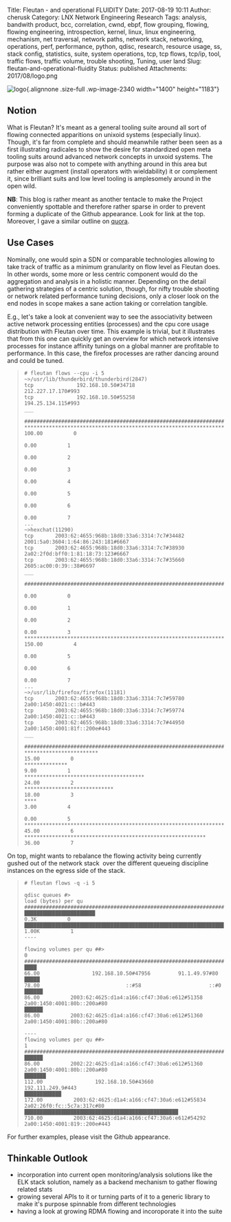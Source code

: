 Title: Fleutan - and operational FLUIDITY
Date: 2017-08-19 10:11
Author: cherusk
Category: LNX Network Engineering Research
Tags: analysis, bandwith product, bcc, correlation, cwnd, ebpf, flow grouping, flowing, flowing engineering, introspection, kernel, linux, linux engineering, mechanism, net traversal, network paths, network stack, networking, operations, perf, performance, python, qdisc, research, resource usage, ss, stack config, statistics, suite, system operations, tcp, tcp flows, tcp/ip, tool, traffic flows, traffic volume, trouble shooting, Tuning, user land
Slug: fleutan-and-operational-fluidity
Status: published
Attachments: 2017/08/logo.png

<!--[Influence on GitHub](https://github.com/cherusk/fleutan)-->
<!--=========================================================-->

![logo]({static}2017/08/logo.png){.alignnone .size-full .wp-image-2340 width="1400" height="1183"}

Notion
------

What is Fleutan? It's meant as a general tooling suite around all sort of flowing connected apparitions on unixoid systems (especially linux). Though, it's far from complete and should meanwhile rather been seen as a first illustrating radicales to show the desire for standardized open meta tooling suits around advanced network concepts in unxoid systems. The purpose was also not to compete with anything around in this area but rather either augment (install operators with wieldability) it or complement it, since brilliant suits and low level tooling is amplesomely around in the open wild.

**NB**: This blog is rather meant as another tentacle to make the Project conveniently spottable and therefore rather sparse in order to prevent forming a duplicate of the Github appearance. Look for link at the top. Moreover, I gave a similar outline on [quora](https://www.quora.com/unanswered/Endpoint-focussed-Scalable-Flows-Paths-wielding).

Use Cases
---------

Nominally, one would spin a <span class="inline_editor_value"><span class="rendered_qtext">SDN or comparable technologies allowing to take track of traffic as a minimum granularity on flow level as Fleutan does. In other words, some more or less centric component would do the aggregation and analysis in a holistic manner. Depending on the detail gathering strategies of a centric solution, though, for nifty trouble shooting or network related performance tuning decisions, only a closer look on the end nodes in scope makes a sane action taking or correlation tangible.  
</span></span>

E.g., let's take a look at convenient way to see the associativity between active network processing entities (processes) and the cpu core usage distribution with Fleutan over time. This example is trivial, but it illustrates that from this one can quickly get an overview for which network intensive processes for instance affinity tunings on a global manner are profitable to performance. In this case, the firefox processes are rather dancing around and could be tuned.

>     # fleutan flows --cpu -i 5
>     ~>/usr/lib/thunderbird/thunderbird(2847)
>     tcp              192.168.10.50#34718                     212.227.17.170#993
>     tcp              192.168.10.50#55258                     194.25.134.115#993
>     ___
>
>     ####################################################################################################
>     *************************************************************************          100.00          0
>                                                                                          0.00          1
>                                                                                          0.00          2
>                                                                                          0.00          3
>                                                                                          0.00          4
>                                                                                          0.00          5
>                                                                                          0.00          6
>                                                                                          0.00          7
>     ...
>     ~>hexchat(11290)
>     tcp       2003:62:4655:968b:18d0:33a6:3314:7c7#34482               2001:5a0:3604:1:64:86:243:181#6667
>     tcp       2003:62:4655:968b:18d0:33a6:3314:7c7#38930               2a02:2f0d:bff0:1:81:18:73:123#6667
>     tcp       2003:62:4655:968b:18d0:33a6:3314:7c7#35660                 2605:ac00:0:39::38#6697
>     ___
>
>     ####################################################################################################
>                                                                                          0.00          0
>                                                                                          0.00          1
>                                                                                          0.00          2
>                                                                                          0.00          3
>     *************************************************************************          150.00          4
>                                                                                          0.00          5
>                                                                                          0.00          6
>                                                                                          0.00          7
>     ...
>     ~>/usr/lib/firefox/firefox(11181)
>     tcp       2003:62:4655:968b:18d0:33a6:3314:7c7#59780                2a00:1450:4021:c::b#443
>     tcp       2003:62:4655:968b:18d0:33a6:3314:7c7#59774                2a00:1450:4021:c::b#443
>     tcp       2003:62:4655:968b:18d0:33a6:3314:7c7#44950               2a00:1450:4001:81f::200e#443
>     ___
>
>     ####################################################################################################
>     ************************                                                            15.00          0
>     **************                                                                       9.00          1
>     ***************************************                                             24.00          2
>     *****************************                                                       18.00          3
>     ****                                                                                 3.00          4
>                                                                                          0.00          5
>     **************************************************************************          45.00          6
>     ***********************************************************                         36.00          7

On top, might wants to rebalance the flowing activity being currently gushed out of the network stack  over the different queueing discipline instances on the egress side of the stack.

>     # fleutan flows -q -i 5
>
>     qdisc queues #>
>     load (bytes) per qu
>     ####################################################################################################
>     ███████████████████████                                                              0.3K          0
>     ██████████████████████████████████████████████████████████████████████████          1.00K          1
>     ----
>
>     flowing volumes per qu ##>
>     0
>     #######################################################################################################################################################
>     ████                                                         66.00                 192.168.10.50#47956         91.1.49.97#80                         
>     █████                                                        78.00                            ::#58                      ::#0                          
>     ██████                                                       86.00          2003:62:4625:d1a4:a166:cf47:30a6:e612#51358 2a00:1450:4001:80b::200a#80    
>     ██████                                                       86.00          2003:62:4625:d1a4:a166:cf47:30a6:e612#51360 2a00:1450:4001:80b::200a#80    
>
>     ----
>     flowing volumes per qu ##>
>     1
>     #######################################################################################################################################################
>     ██████                                                       86.00          2002:22:4625:d1a4:a166:cf47:30a6:e612#51360 2a00:1450:4001:80b::200a#80    
>     ███████                                                     112.00                 192.168.10.50#43660        192.111.249.9#443                        
>     ████████████                                                172.00          2003:62:4625:d1a4:a166:cf47:30a6:e612#55834 2a02:26f0:fc::5c7a:317c#80     
>     ██████████████████████████████████████████████████          710.00          2003:62:4625:d1a4:a166:cf47:30a6:e612#54292 2a00:1450:4001:819::200e#443   

For further examples, please visit the Github appearance.

Thinkable Outlook
-----------------

-   incorporation into current open monitoring/analysis solutions like the ELK stack solution, namely as a backend mechanism to gather flowing related stats
-   growing several APIs to it or turning parts of it to a generic library to make it's purpose spinnable from different technologies
-   having a look at growing RDMA flowing and incoroporate it into the suite



